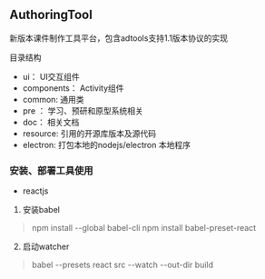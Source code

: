 ## AuthoringTool

新版本课件制作工具平台，包含adtools支持1.1版本协议的实现

目录结构

- ui： UI交互组件
- components： Activity组件
- common: 通用类
- pre ： 学习、预研和原型系统相关
- doc： 相关文档
- resource: 引用的开源库版本及源代码
- electron: 打包本地的nodejs/electron 本地程序


### 安装、部署工具使用

- reactjs

1. 安装babel
 > npm install --global babel-cli
 > npm install babel-preset-react
2. 启动watcher
 > babel --presets react src --watch --out-dir build

